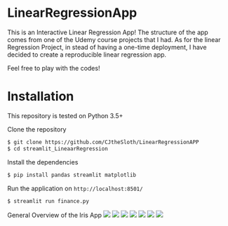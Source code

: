 # LinearRegressionApp
This is an Interactive Linear Regression App! The structure of the app comes from one of the Udemy course projects that I had. As for the linear Regression Project, in stead of having a one-time deployment, I have decided to create a reproducible linear regression app. 

Feel free to play with the codes! 


# Installation

This repository is tested on Python 3.5+

Clone the repository


```sh
$ git clone https://github.com/CJtheSloth/LinearRegressionAPP
$ cd streamlit_LineaarRegression
```

Install the dependencies

```sh
$ pip install pandas streamlit matplotlib
```

Run the application on `http://localhost:8501/`

```sh
$ streamlit run finance.py
```

General Overview of the Iris App
<img src = "LinearRegressionApp_img/linear-1.PNG">
<img src = "LinearRegressionApp_img/linear-2.PNG">
<img src = "LinearRegressionApp_img/linear-3.PNG">
<img src = "LinearRegressionApp_img/linear-4.PNG">
<img src = "LinearRegressionApp_img/linear-5.PNG">
<img src = "LinearRegressionApp_img/linear-6.PNG">
<img src = "LinearRegressionApp_img/linear-7.PNG">
